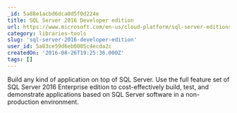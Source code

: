 ```yaml
---
_id: 5a88e1acbd6dca0d5f0d224e
title: SQL Server 2016 Developer edition
url: https://www.microsoft.com/en-us/cloud-platform/sql-server-editions-developers
category: libraries-tools
slug: 'sql-server-2016-developer-edition'
user_id: 5a83ce59d6eb0005c4ecda2c
createdOn: '2016-08-26T19:25:36.000Z'
tags: []
---
```


Build any kind of application on top of SQL Server. Use the full feature set of SQL Server 2016 Enterprise edition to cost-effectively build, test, and demonstrate applications based on SQL Server software in a non-production environment.
